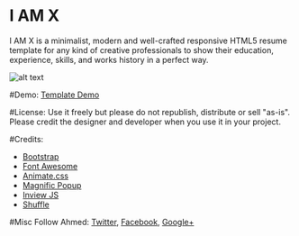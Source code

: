 # I AM X
I AM X is a minimalist, modern and well-crafted responsive HTML5 resume template for any kind of creative professionals to show their education, experience, skills, and works history in a perfect way.

![alt text](http://trendytheme.net/wp-content/uploads/edd/2015/10/Futani-Admin-Board-Preview-11.jpg "iamx")

#Demo:
[Template Demo](http://trendytheme.net/demo/iamx/v/)

#License: 
Use it freely but please do not republish, distribute or sell "as-is". Please credit the designer and developer when you use it in your project.

#Credits: 
- [Bootstrap](http://getbootstrap.com/)
- [Font Awesome](https://fortawesome.github.io/Font-Awesome/)
- [Animate.css](https://daneden.github.io/animate.css/)
- [Magnific Popup](http://dimsemenov.com/plugins/magnific-popup/)
- [Inview JS](https://github.com/protonet/jquery.inview)
- [Shuffle](http://vestride.github.io/Shuffle/)

#Misc
Follow Ahmed: [Twitter](https://twitter.com/ahmedfaruk_me), [Facebook](https://www.facebook.com/ahmedfaruk.me), [Google+](https://plus.google.com/u/0/114068300126923667161)

